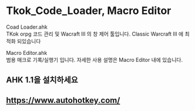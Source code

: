 # Tkok_Code_Loader, Macro Editor

Coad Loader.ahk   
TKok orpg 코드 관리 및 Wacraft III 의 창 제어 툴입니다.
Classic Warcraft III 에 최적화 되있습니다

Macro Editor.ahk  
범용 매크로 기록/실행기 입니다.
자세한 사용 설명은 Macro Editor 내에 있습니다.


AHK 1.1을 설치하세요
---------------------------
https://www.autohotkey.com/
---------------------------
